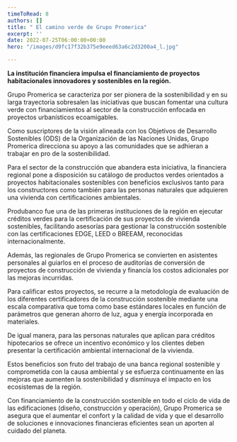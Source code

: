 ```yaml
---
timeToRead: 8
authors: []
title: " El camino verde de Grupo Promerica"
excerpt: ''
date: 2022-07-25T06:00:00+00:00
hero: "/images/d9fc17f32b375e9eeed63a6c2d3200a4_l.jpg"

---
```

**La institución financiera impulsa el financiamiento de proyectos habitacionales innovadores y sostenibles en la región.**

Grupo Promerica se caracteriza por ser pionera de la sostenibilidad y en su larga trayectoria sobresalen las iniciativas que buscan fomentar una cultura verde con financiamientos al sector de la construcción enfocada en proyectos urbanísticos ecoamigables.

Como suscriptores de la visión alineada con los Objetivos de Desarrollo Sostenibles (ODS) de la Organización de las Naciones Unidas, Grupo Promerica direcciona su apoyo a las comunidades que se adhieran a trabajar en pro de la sostenibilidad.

Para el sector de la construcción que abandera esta iniciativa, la financiera regional pone a disposición su catálogo de productos verdes orientados a proyectos habitacionales sostenibles con beneficios exclusivos tanto para los constructores como también para las personas naturales que adquieren una vivienda con certificaciones ambientales.

Produbanco fue una de las primeras instituciones de la región en ejecutar créditos verdes para la certificación de sus proyectos de vivienda sostenibles, facilitando asesorías para gestionar la construcción sostenible con las certificaciones EDGE, LEED o BREEAM, reconocidas internacionalmente.

Además, las regionales de Grupo Promerica se convierten en asistentes personales al guiarlos en el proceso de auditorías de conversión de proyectos de construcción de vivienda y financía los costos adicionales por las mejoras incurridas.

Para calificar estos proyectos, se recurre a la metodología de evaluación de los diferentes certificadores de la construcción sostenible mediante una escala comparativa que toma como base estándares locales en función de parámetros que generan ahorro de luz, agua y energía incorporada en materiales.

De igual manera, para las personas naturales que aplican para créditos hipotecarios se ofrece un incentivo económico y los clientes deben presentar la certificación ambiental internacional de la vivienda.

Estos beneficios son fruto del trabajo de una banca regional sostenible y comprometida con la causa ambiental y se esfuerza continuamente en las mejoras que aumenten la sostenibilidad y disminuya el impacto en los ecosistemas de la región.

Con financiamiento de la construcción sostenible en todo el ciclo de vida de las edificaciones (diseño, construcción y operación), Grupo Promerica se asegura que el aumentar el confort y la calidad de vida y que el desarrollo de soluciones e innovaciones financieras eficientes sean un aporten al cuidado del planeta.